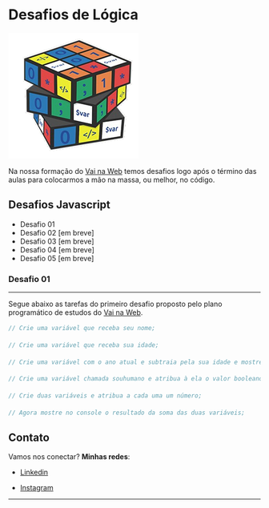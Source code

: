 # Desafios de Lógica

<img src="assets/img/logica de programação.png">

Na nossa formação do [Vai na Web](https://www.vainaweb.com.br/) temos desafios logo após o término das aulas para colocarmos a mão na massa, ou melhor, no código.

## Desafios Javascript
- Desafio 01
- Desafio 02 [em breve]
- Desafio 03 [em breve]
- Desafio 04 [em breve]
- Desafio 05 [em breve]

### Desafio 01
---
Segue abaixo as tarefas do primeiro desafio proposto pelo plano programático de estudos do [Vai na Web](https://www.vainaweb.com.br/).

```js
// Crie uma variável que receba seu nome;

// Crie uma variável que receba sua idade;

// Crie uma variável com o ano atual e subtraia pela sua idade e mostre no console a mensagem "Meu ano de nascimento é...";

// Crie uma variável chamada souhumano e atribua à ela o valor booleano que representa verdadeiro;

// Crie duas variáveis e atribua a cada uma um número;

// Agora mostre no console o resultado da soma das duas variáveis;
```

## Contato

Vamos nos conectar? **Minhas redes**:

- [Linkedin](https://www.linkedin.com/in/devrodrigosousa/)

- [Instagram](https://www.instagram.com/devrodrigosousa/)

---